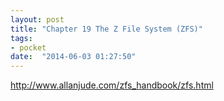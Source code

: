 ```yaml
---
layout: post
title: "Chapter 19 The Z File System (ZFS)"
tags:
- pocket
date:  "2014-06-03 01:27:50"
---
```


http://www.allanjude.com/zfs_handbook/zfs.html

